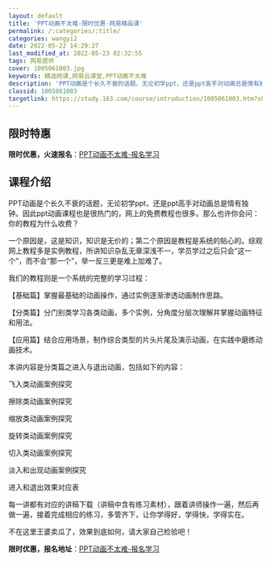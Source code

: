 ```yaml
---
layout: default
title: 'PPT动画不太难-限时优惠-网易精品课'
permalink: /:categories/:title/
categories: wangyi2
date: 2022-05-22 14:29:27
last_modified_at: 2022-05-23 02:32:55
tags: 网易提供
cover: 1005061003.jpg
keywords: 精选网课,网易云课堂,PPT动画不太难
description: 'PPT动画是个长久不衰的话题，无论初学ppt，还是ppt高手对动画总是情有独钟。因此ppt动画课程也是很热门的，网上的免'
classid: 1005061003
targetlink: https://study.163.com/course/introduction/1005061003.htm?share=1&shareId=1025206652&utm_campaign=share&utm_medium=iphoneShare&utm_source=&utm_u=1025206652
---
```


## 限时特惠

**限时优惠，火速报名**：[PPT动画不太难-报名学习](https://study.163.com/course/introduction/1005061003.htm?share=1&shareId=1025206652&utm_campaign=share&utm_medium=iphoneShare&utm_source=&utm_u=1025206652)

## 课程介绍

PPT动画是个长久不衰的话题，无论初学ppt，还是ppt高手对动画总是情有独钟。因此ppt动画课程也是很热门的，网上的免费教程也很多。那么也许你会问：你的教程为什么收费？

一个原因是，这是知识，知识是无价的；第二个原因是教程是系统的贴心的。综观网上教程多是实例教程，所讲知识杂乱无章深浅不一，学员学过之后只会“这一个”，而不会“那一个”，举一反三更是难上加难了。

我们的教程则是一个系统的完整的学习过程：

【基础篇】掌握最基础的动画操作，通过实例逐渐渗透动画制作思路。

【分类篇】分门别类学习各类动画，多个实例，分角度分层次理解并掌握动画特征和用法。

【应用篇】结合应用场景，制作综合类型的片头片尾及演示动画，在实践中磨练动画技术。

本讲内容是分类篇之进入与退出动画，包括如下的内容：

飞入类动画案例探究

擦除类动画案例探究

缩放类动画案例探究

旋转类动画案例探究

切入类动画案例探究

淡入和出现动画案例探究

进入和退出效果对应表

每一讲都有对应的讲稿下载（讲稿中含有练习素材），跟着讲师操作一遍，然后再做一遍，接着完成相应的练习，多管齐下，让你学得好，学得快，学得实在。

不在这里王婆卖瓜了，效果到底如何，请大家自己检验吧！

**限时优惠，报名地址**：[PPT动画不太难-报名学习](https://study.163.com/course/introduction/1005061003.htm?share=1&shareId=1025206652&utm_campaign=share&utm_medium=iphoneShare&utm_source=&utm_u=1025206652)

